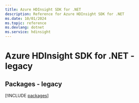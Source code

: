 ```yaml
---
title: Azure HDInsight SDK for .NET
description: Reference for Azure HDInsight SDK for .NET
ms.date: 10/01/2024
ms.topic: reference
ms.devlang: dotnet
ms.service: hdinsight
---
```

# Azure HDInsight SDK for .NET - legacy
## Packages - legacy
[!INCLUDE [packages](hdinsight-index.md)]